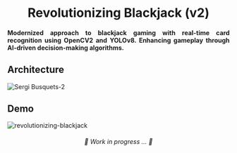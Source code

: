 <h1 align="center"> Revolutionizing Blackjack (v2) </h1>

<h4 align="justify"> Modernized approach to blackjack gaming with real-time card recognition using OpenCV2 and YOLOv8. Enhancing gameplay through AI-driven decision-making algorithms. </h4>

<h2 align="justify"> Architecture </h2>

![Sergi Busquets-2](https://github.com/seeergiii/revolutionizing-blackjack/assets/63933433/282eb8d0-2ddf-4d17-8f58-7d2e870ef37b)

<h2 align="justify"> Demo </h2>

![revolutionizing-blackjack](https://github.com/seeergiii/revolutionizing-blackjack/assets/63933433/b24857d5-1a1b-4870-bdee-c22404a3e471)

<h6 align="center"> 🚧 Work in progress ... 🚧 </h6>
